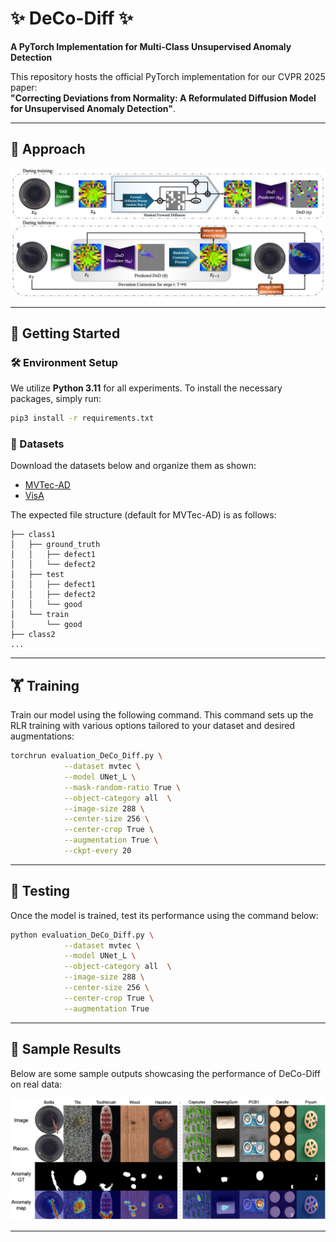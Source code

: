 

# ✨ DeCo-Diff ✨
**A PyTorch Implementation for Multi-Class Unsupervised Anomaly Detection**

This repository hosts the official PyTorch implementation for our CVPR 2025 paper:  
**"Correcting Deviations from Normality: A Reformulated Diffusion Model for Unsupervised Anomaly Detection"**.

---

## 🎨 Approach


![DeCo-Diff](./assets/DeCo-for-UAD.png)

---

## 🚀 Getting Started

### 🛠️ Environment Setup

We utilize **Python 3.11** for all experiments. To install the necessary packages, simply run:

```bash
pip3 install -r requirements.txt
```

### 📁 Datasets

Download the datasets below and organize them as shown:
- [MVTec-AD](https://www.mvtec.com/company/research/datasets/mvtec-ad)
- [VisA](https://amazon-visual-anomaly.s3.us-west-2.amazonaws.com/VisA_20220922.tar)

The expected file structure (default for MVTec-AD) is as follows:
```
├── class1
│   ├── ground_truth
│   │   ├── defect1
│   │   └── defect2
│   ├── test
│   │   ├── defect1
│   │   ├── defect2
│   │   └── good
│   └── train
│       └── good
├── class2
...
```

---

## 🏋️ Training

Train our model using the following command. This command sets up the RLR training with various options tailored to your dataset and desired augmentations:

```bash
torchrun evaluation_DeCo_Diff.py \
            --dataset mvtec \
            --model UNet_L \
            --mask-random-ratio True \
            --object-category all  \
            --image-size 288 \
            --center-size 256 \
            --center-crop True \
            --augmentation True \
            --ckpt-every 20 
```

---

## 🧪 Testing

Once the model is trained, test its performance using the command below:

```bash
python evaluation_DeCo_Diff.py \
            --dataset mvtec \
            --model UNet_L \
            --object-category all  \
            --image-size 288 \
            --center-size 256 \
            --center-crop True \
            --augmentation True 
```

---

## 📸 Sample Results

Below are some sample outputs showcasing the performance of DeCo-Diff on real data:

![DeCo-Diff Samples](./assets/Samples.png)

---
